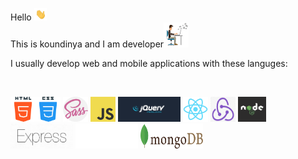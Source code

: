 Hello <img src="images\HI.gif" alt="Hi" width="20" height="20">
<br>
This is koundinya and I am developer<img src="images\Developer.gif" alt="Developer"  width="40" height="40">

I usually develop web and mobile applications with these languges:

<!-- ! languages I'm good in  -->
<br>

<img src="./images/HTML.png" alt="HTML" width="40" height="40"><img src="./images/CSS.png" alt="HTML" width="40" height="40"> 
<img src="./images/SASS.png" alt="HTML" width="40" height="40"> 
<img src="./images/JavaScript.png" alt="HTML" width="40" height="40"> 
<img src="./images/JQUERY.png" alt="HTML" width="100" height="40"> 
<img src="./images/REACT.png" alt="HTML" width="40" height="40"> 
<img src="./images/REDUX.png" alt="HTML" width="40" height="40"> 
<img src="./images/NODE.png" alt="HTML" width="45" height="40"> 
<img src="./images/EXPRESS.png" alt="HTML" width="100" height="40"> 
<img src="./images/FASTIFY.png" alt="HTML" width="100" height="40"> 
<img src="./images/MONGODB.png" alt="HTML" width="100" height="40"> 